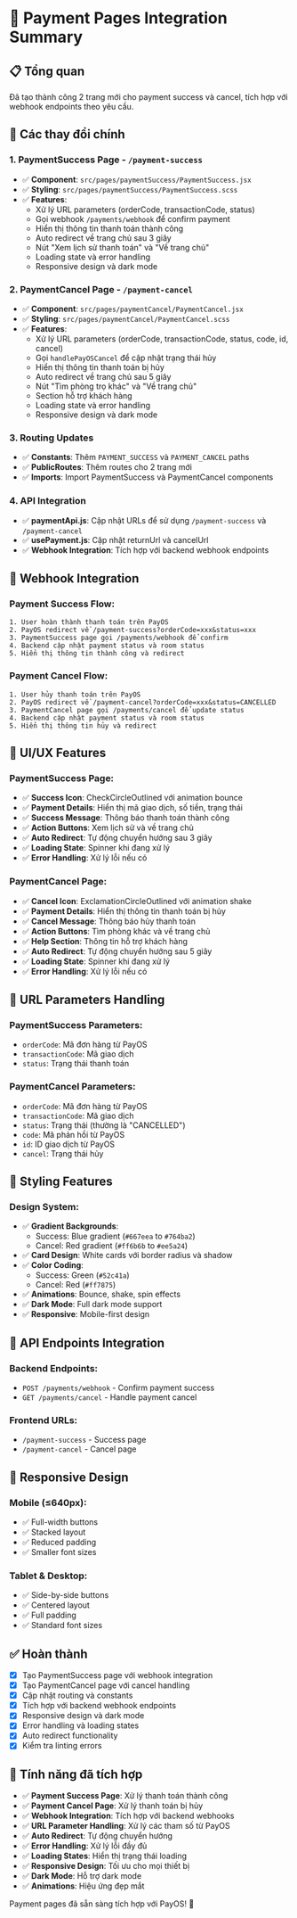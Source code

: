 # 🔄 Payment Pages Integration Summary

## 📋 Tổng quan
Đã tạo thành công 2 trang mới cho payment success và cancel, tích hợp với webhook endpoints theo yêu cầu.

## 🔧 Các thay đổi chính

### 1. **PaymentSuccess Page** - `/payment-success`
- ✅ **Component**: `src/pages/paymentSuccess/PaymentSuccess.jsx`
- ✅ **Styling**: `src/pages/paymentSuccess/PaymentSuccess.scss`
- ✅ **Features**:
  - Xử lý URL parameters (orderCode, transactionCode, status)
  - Gọi webhook `/payments/webhook` để confirm payment
  - Hiển thị thông tin thanh toán thành công
  - Auto redirect về trang chủ sau 3 giây
  - Nút "Xem lịch sử thanh toán" và "Về trang chủ"
  - Loading state và error handling
  - Responsive design và dark mode

### 2. **PaymentCancel Page** - `/payment-cancel`
- ✅ **Component**: `src/pages/paymentCancel/PaymentCancel.jsx`
- ✅ **Styling**: `src/pages/paymentCancel/PaymentCancel.scss`
- ✅ **Features**:
  - Xử lý URL parameters (orderCode, transactionCode, status, code, id, cancel)
  - Gọi `handlePayOSCancel` để cập nhật trạng thái hủy
  - Hiển thị thông tin thanh toán bị hủy
  - Auto redirect về trang chủ sau 5 giây
  - Nút "Tìm phòng trọ khác" và "Về trang chủ"
  - Section hỗ trợ khách hàng
  - Loading state và error handling
  - Responsive design và dark mode

### 3. **Routing Updates**
- ✅ **Constants**: Thêm `PAYMENT_SUCCESS` và `PAYMENT_CANCEL` paths
- ✅ **PublicRoutes**: Thêm routes cho 2 trang mới
- ✅ **Imports**: Import PaymentSuccess và PaymentCancel components

### 4. **API Integration**
- ✅ **paymentApi.js**: Cập nhật URLs để sử dụng `/payment-success` và `/payment-cancel`
- ✅ **usePayment.js**: Cập nhật returnUrl và cancelUrl
- ✅ **Webhook Integration**: Tích hợp với backend webhook endpoints

## 🎯 Webhook Integration

### Payment Success Flow:
```
1. User hoàn thành thanh toán trên PayOS
2. PayOS redirect về /payment-success?orderCode=xxx&status=xxx
3. PaymentSuccess page gọi /payments/webhook để confirm
4. Backend cập nhật payment status và room status
5. Hiển thị thông tin thành công và redirect
```

### Payment Cancel Flow:
```
1. User hủy thanh toán trên PayOS
2. PayOS redirect về /payment-cancel?orderCode=xxx&status=CANCELLED
3. PaymentCancel page gọi /payments/cancel để update status
4. Backend cập nhật payment status và room status
5. Hiển thị thông tin hủy và redirect
```

## 🎨 UI/UX Features

### PaymentSuccess Page:
- ✅ **Success Icon**: CheckCircleOutlined với animation bounce
- ✅ **Payment Details**: Hiển thị mã giao dịch, số tiền, trạng thái
- ✅ **Success Message**: Thông báo thanh toán thành công
- ✅ **Action Buttons**: Xem lịch sử và về trang chủ
- ✅ **Auto Redirect**: Tự động chuyển hướng sau 3 giây
- ✅ **Loading State**: Spinner khi đang xử lý
- ✅ **Error Handling**: Xử lý lỗi nếu có

### PaymentCancel Page:
- ✅ **Cancel Icon**: ExclamationCircleOutlined với animation shake
- ✅ **Payment Details**: Hiển thị thông tin thanh toán bị hủy
- ✅ **Cancel Message**: Thông báo hủy thanh toán
- ✅ **Action Buttons**: Tìm phòng khác và về trang chủ
- ✅ **Help Section**: Thông tin hỗ trợ khách hàng
- ✅ **Auto Redirect**: Tự động chuyển hướng sau 5 giây
- ✅ **Loading State**: Spinner khi đang xử lý
- ✅ **Error Handling**: Xử lý lỗi nếu có

## 🔄 URL Parameters Handling

### PaymentSuccess Parameters:
- `orderCode`: Mã đơn hàng từ PayOS
- `transactionCode`: Mã giao dịch
- `status`: Trạng thái thanh toán

### PaymentCancel Parameters:
- `orderCode`: Mã đơn hàng từ PayOS
- `transactionCode`: Mã giao dịch
- `status`: Trạng thái (thường là "CANCELLED")
- `code`: Mã phản hồi từ PayOS
- `id`: ID giao dịch từ PayOS
- `cancel`: Trạng thái hủy

## 🎨 Styling Features

### Design System:
- ✅ **Gradient Backgrounds**: 
  - Success: Blue gradient (`#667eea` to `#764ba2`)
  - Cancel: Red gradient (`#ff6b6b` to `#ee5a24`)
- ✅ **Card Design**: White cards với border radius và shadow
- ✅ **Color Coding**: 
  - Success: Green (`#52c41a`)
  - Cancel: Red (`#ff7875`)
- ✅ **Animations**: Bounce, shake, spin effects
- ✅ **Dark Mode**: Full dark mode support
- ✅ **Responsive**: Mobile-first design

## 🚀 API Endpoints Integration

### Backend Endpoints:
- `POST /payments/webhook` - Confirm payment success
- `GET /payments/cancel` - Handle payment cancel

### Frontend URLs:
- `/payment-success` - Success page
- `/payment-cancel` - Cancel page

## 📱 Responsive Design

### Mobile (≤640px):
- ✅ Full-width buttons
- ✅ Stacked layout
- ✅ Reduced padding
- ✅ Smaller font sizes

### Tablet & Desktop:
- ✅ Side-by-side buttons
- ✅ Centered layout
- ✅ Full padding
- ✅ Standard font sizes

## ✅ Hoàn thành
- [x] Tạo PaymentSuccess page với webhook integration
- [x] Tạo PaymentCancel page với cancel handling
- [x] Cập nhật routing và constants
- [x] Tích hợp với backend webhook endpoints
- [x] Responsive design và dark mode
- [x] Error handling và loading states
- [x] Auto redirect functionality
- [x] Kiểm tra linting errors

## 🔮 Tính năng đã tích hợp
- ✅ **Payment Success Page**: Xử lý thanh toán thành công
- ✅ **Payment Cancel Page**: Xử lý thanh toán bị hủy
- ✅ **Webhook Integration**: Tích hợp với backend webhooks
- ✅ **URL Parameter Handling**: Xử lý các tham số từ PayOS
- ✅ **Auto Redirect**: Tự động chuyển hướng
- ✅ **Error Handling**: Xử lý lỗi đầy đủ
- ✅ **Loading States**: Hiển thị trạng thái loading
- ✅ **Responsive Design**: Tối ưu cho mọi thiết bị
- ✅ **Dark Mode**: Hỗ trợ dark mode
- ✅ **Animations**: Hiệu ứng đẹp mắt

Payment pages đã sẵn sàng tích hợp với PayOS! 🎉
